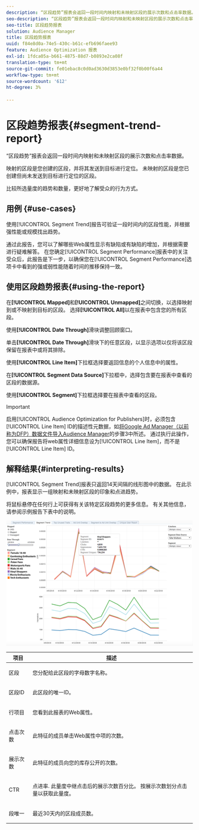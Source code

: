 ```yaml
---
description: “区段趋势”报表会返回一段时间内映射和未映射区段的展示次数和点击率数据。 映射的区段是您创建的区段，并将其发送到目标进行定位。 未映射的区段是您已创建但尚未发送到目标进行定位的区段。 比较所选量度的趋势和数量，更好地了解受众的行为方式。
seo-description: “区段趋势”报表会返回一段时间内映射和未映射区段的展示次数和点击率数据。 映射的区段是您创建的区段，并将其发送到目标进行定位。 未映射的区段是您已创建但尚未发送到目标进行定位的区段。 比较所选量度的趋势和数量，更好地了解受众的行为方式。
seo-title: 区段趋势报表
solution: Audience Manager
title: 区段趋势报表
uuid: f84e8d0a-74e5-430c-b61c-efb696faee93
feature: Audience Optimization 报表
exl-id: 1fdca05a-b661-4875-88d7-b0893e2ca08f
translation-type: tm+mt
source-git-commit: fe01ebac8c0d0ad3630d3853e0bf32f0b00f6a44
workflow-type: tm+mt
source-wordcount: '612'
ht-degree: 3%

---
```


# 区段趋势报表{#segment-trend-report}

“区段趋势”报表会返回一段时间内映射和未映射区段的展示次数和点击率数据。

映射的区段是您创建的区段，并将其发送到目标进行定位。 未映射的区段是您已创建但尚未发送到目标进行定位的区段。

比较所选量度的趋势和数量，更好地了解受众的行为方式。

## 用例 {#use-cases}

使用[!UICONTROL Segment Trend]报告可验证一段时间内的区段性能，并根据强性能或规模找出趋势。

通过此报告，您可以了解哪些Web属性显示有缺陷或有缺陷的增加，并根据需要进行疑难解答。 在您确定[!UICONTROL Segment Performance]报表中的关注受众后，此报告是下一步，以确保您在[!UICONTROL Segment Performance]选项卡中看到的强或弱性能随着时间的推移保持一致。

## 使用区段趋势报表{#using-the-report}

在&#x200B;**[!UICONTROL Mapped]**&#x200B;和&#x200B;**[!UICONTROL Unmapped]**&#x200B;之间切换，以选择映射到或不映射到目标的区段。 选择&#x200B;**[!UICONTROL All]**&#x200B;以在报表中包含您的所有区段。

使用&#x200B;**[!UICONTROL Date Through]**&#x200B;滑块调整回顾窗口。

单击&#x200B;**[!UICONTROL Date Through]**&#x200B;滑块下的任意区段，以显示选项以仅将该区段保留在报表中或将其排除。

使用&#x200B;**[!UICONTROL Line Item]**&#x200B;下拉框选择要返回信息的个人信息中的属性。

在&#x200B;**[!UICONTROL Segment Data Source]**&#x200B;下拉框中，选择包含要在报表中查看的区段的数据源。

使用&#x200B;**[!UICONTROL Segment]**&#x200B;下拉框选择要在报表中查看的区段。

>[!IMPORTANT]
>
>启用[!UICONTROL Audience Optimization for Publishers]时，必须包含[!UICONTROL Line Item] ID的描述性元数据，如[将Google Ad Manager（以前称为DFP）数据文件导入Audience Manager](../../../reporting/audience-optimization-reports/aor-publishers/import-dfp.md)的步骤3中所述。 通过执行此操作，您可以确保报告将web属性详细信息设为[!UICONTROL Line Item]，而不是[!UICONTROL Line Item] ID。

## 解释结果{#interpreting-results}

[!UICONTROL Segment Trend]报表只返回14天间隔的线形图中的数据。 在此示例中，报表显示一组映射和未映射区段的印象和点进趋势。

将鼠标悬停在任何行上可获得有关该特定区段趋势的更多信息。 有关其他信息，请参阅示例报告下表中的说明。

![](assets/publisher_segment_trend.png)

<table id="table_AFE2540583C34835B04584693ADFD26A"> 
 <thead> 
  <tr> 
   <th colname="col1" class="entry"> 项目 </th> 
   <th colname="col2" class="entry"> 描述 </th> 
  </tr>
 </thead>
 <tbody> 
  <tr> 
   <td colname="col1"> <p><span class="wintitle"> 区段</span> </p> </td> 
   <td colname="col2"> <p>您分配给此区段的字母数字名称。 </p> </td> 
  </tr> 
  <tr> 
   <td colname="col1"> <p><span class="wintitle"> 区段ID</span> </p> </td> 
   <td colname="col2"> <p>此区段的唯一ID。 </p> </td> 
  </tr> 
  <tr> 
   <td colname="col1"> <p><span class="wintitle"> 行项目</span> </p> </td> 
   <td colname="col2"> <p>您看到此报表的Web属性。 </p> </td> 
  </tr> 
  <tr> 
   <td colname="col1"> <p><span class="wintitle"> 点击次数</span> </p> </td> 
   <td colname="col2"> <p>此特征的成员单击Web属性中项的次数。 </p> </td> 
  </tr> 
  <tr> 
   <td colname="col1"> <p><span class="wintitle"> 展示次数</span> </p> </td> 
   <td colname="col2"> <p>此特征的成员向您的库存公开的次数。 </p> </td> 
  </tr> 
  <tr> 
   <td colname="col1"> <p><span class="wintitle">CTR</span> </p> </td> 
   <td colname="col2"> <p>点进率. 此量度中继点击后的展示次数百分比。 按展示次数划分点击量以获取此量度。 </p> </td> 
  </tr> 
  <tr> 
   <td colname="col1"> <p><span class="wintitle"> 段唯一</span> </p> </td> 
   <td colname="col2"> <p>最近30天内的区段成员数。 </p> </td> 
  </tr> 
 </tbody> 
</table>

